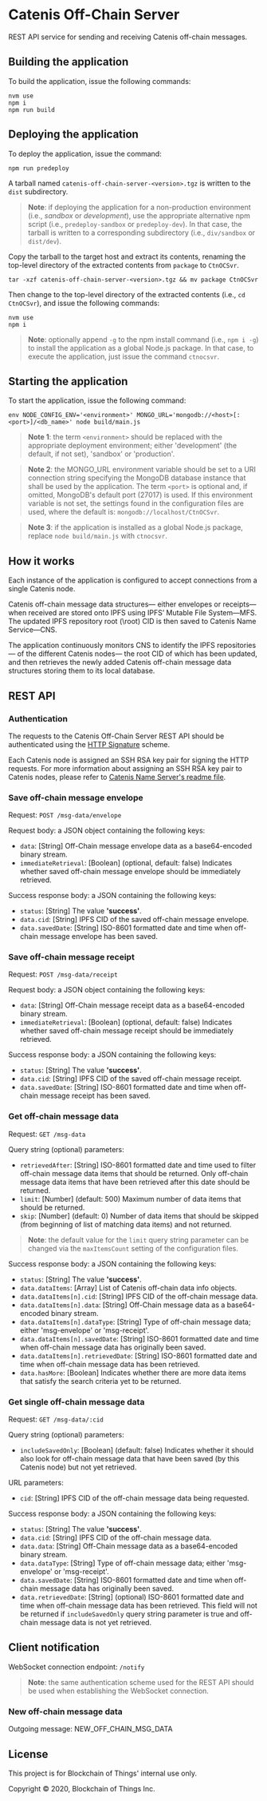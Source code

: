 # Catenis Off-Chain Server

REST API service for sending and receiving Catenis off-chain messages.

## Building the application

To build the application, issue the following commands:

```shell
nvm use
npm i
npm run build
```

## Deploying the application

To deploy the application, issue the command:

```shell
npm run predeploy
```

A tarball named `catenis-off-chain-server-<version>.tgz` is written to the `dist` subdirectory.

> **Note**: if deploying the application for a non-production environment (i.e., *sandbox* or *development*), use the
 appropriate alternative npm script (i.e., `predeploy-sandbox` or `predeploy-dev`). In that case, the tarball is written
 to a corresponding subdirectory (i.e., `div/sandbox` or `dist/dev`).

Copy the tarball to the target host and extract its contents, renaming the top-level directory of the extracted contents
 from `package` to `CtnOCSvr`.

```shell
tar -xzf catenis-off-chain-server-<version>.tgz && mv package CtnOCSvr
```

Then change to the top-level directory of the extracted contents (i.e., `cd CtnOCSvr`), and issue the following commands:

```shell
nvm use
npm i
```

> **Note**: optionally append `-g` to the npm install command (i.e., `npm i -g`) to install the application as a global
 Node.js package. In that case, to execute the application, just issue the command `ctnocsvr`.

## Starting the application

To start the application, issue the following command:

```shell
env NODE_CONFIG_ENV='<environment>' MONGO_URL='mongodb://<host>[:<port>]/<db_name>' node build/main.js
```

> **Note 1**: the term `<environment>` should be replaced with the appropriate deployment environment; either
 'development' (the default, if not set), 'sandbox' or 'production'.

> **Note 2**: the MONGO_URL environment variable should be set to a URI connection string specifying the MongoDB
 database instance that shall be used by the application. The term `<port>` is optional and, if omitted, MongoDB's
 default port (27017) is used. If this environment variable is not set, the settings found in the configuration files
 are used, where the default is: `mongodb://localhost/CtnOCSvr`.

> **Note 3**: if the application is installed as a global Node.js package, replace `node build/main.js` with `ctnocsvr`.

## How it works

Each instance of the application is configured to accept connections from a single Catenis node.

Catenis off-chain message data structures— either envelopes or receipts— when received are stored onto IPFS using
 IPFS’ Mutable File System—MFS. The updated IPFS repository root (\root) CID is then saved to Catenis Name Service—CNS.

The application continuously monitors CNS to identify the IPFS repositories— of the different Catenis nodes— the root
 CID of which has been updated, and then retrieves the newly added Catenis off-chain message data structures storing them
 to its local database.

## REST API

### Authentication

The requests to the Catenis Off-Chain Server REST API should be authenticated using the [HTTP Signature](https://github.com/joyent/node-http-signature)
 scheme.

Each Catenis node is assigned an SSH RSA key pair for signing the HTTP requests. For more information about assigning
 an SSH RSA key pair to Catenis nodes, please refer to [Catenis Name Server's readme file](https://bitbucket.org/blockchainofthings/catenis-name-server/src/master/README.md).

### Save off-chain message envelope

Request: `POST /msg-data/envelope`

Request body: a JSON object containing the following keys:

- `data`: \[String\] Off-Chain message envelope data as a base64-encoded binary stream.
- `immediateRetrieval`: \[Boolean\] (optional, default: false) Indicates whether saved off-chain message envelope should be immediately retrieved.

Success response body: a JSON containing the following keys:

- `status`: \[String\] The value **'success'**.
- `data.cid`: \[String\] IPFS CID of the saved off-chain message envelope.
- `data.savedDate`: \[String\] ISO-8601 formatted date and time when off-chain message envelope has been saved.

### Save off-chain message receipt

Request: `POST /msg-data/receipt`

Request body: a JSON object containing the following keys:

- `data`: \[String\] Off-Chain message receipt data as a base64-encoded binary stream.
- `immediateRetrieval`: \[Boolean\] (optional, default: false) Indicates whether saved off-chain message receipt should be immediately retrieved.

Success response body: a JSON containing the following keys:

- `status`: \[String\] The value **'success'**.
- `data.cid`: \[String\] IPFS CID of the saved off-chain message receipt.
- `data.savedDate`: \[String\] ISO-8601 formatted date and time when off-chain message receipt has been saved.

### Get off-chain message data

Request: `GET /msg-data`

Query string (optional) parameters:

- `retrievedAfter`: \[String\] ISO-8601 formatted date and time used to filter off-chain message data items that should
 be returned. Only off-chain message data items that have been retrieved after this date should be returned.
- `limit`: \[Number\] (default: 500) Maximum number of data items that should be returned.
- `skip`: \[Number\] (default: 0) Number of data items that should be skipped (from beginning of list of matching data items) and not returned.

> **Note**: the default value for the `limit` query string parameter can be changed via the `maxItemsCount` setting
 of the configuration files.

Success response body: a JSON containing the following keys:

- `status`: \[String\] The value **'success'**.
- `data.dataItems`: \[Array\] List of Catenis off-chain data info objects.
- `data.dataItems[n].cid`: \[String\] IPFS CID of the off-chain message data.
- `data.dataItems[n].data`: \[String\] Off-Chain message data as a base64-encoded binary stream.
- `data.dataItems[n].dataType`: \[String\] Type of off-chain message data; either 'msg-envelope' or 'msg-receipt'.
- `data.dataItems[n].savedDate`: \[String\] ISO-8601 formatted date and time when off-chain message data has originally been saved.
- `data.dataItems[n].retrievedDate`: \[String\] ISO-8601 formatted date and time when off-chain message data has been retrieved.
- `data.hasMore`: \[Boolean\] Indicates whether there are more data items that satisfy the search criteria yet to be returned.

### Get single off-chain message data

Request: `GET /msg-data/:cid`

Query string (optional) parameters:

- `includeSavedOnly`: \[Boolean\] (default: false) Indicates whether it should also look for off-chain message data that have been saved (by this Catenis node) but not yet retrieved.

URL parameters:

- `cid`: \[String\] IPFS CID of the off-chain message data being requested.

Success response body: a JSON containing the following keys:

- `status`: \[String\] The value **'success'**.
- `data.cid`: \[String\] IPFS CID of the off-chain message data.
- `data.data`: \[String\] Off-Chain message data as a base64-encoded binary stream.
- `data.dataType`: \[String\] Type of off-chain message data; either 'msg-envelope' or 'msg-receipt'.
- `data.savedDate`: \[String\] ISO-8601 formatted date and time when off-chain message data has originally been saved.
- `data.retrievedDate`: \[String\] (optional) ISO-8601 formatted date and time when off-chain message data has been retrieved.
 This field will not be returned if `includeSavedOnly` query string parameter is true and off-chain message data is not yet retrieved.

## Client notification

WebSocket connection endpoint: `/notify`

> **Note**: the same authentication scheme used for the REST API should be used when establishing the WebSocket
 connection. 

### New off-chain message data

Outgoing message: NEW_OFF_CHAIN_MSG_DATA

## License

This project is for Blockchain of Things' internal use only.

Copyright © 2020, Blockchain of Things Inc.